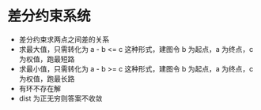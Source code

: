 # 差分约束系统

* 差分约束求两点之间差的关系
* 求最大值，只需转化为 a - b <= c 这种形式，建图令 b 为起点，a 为终点，c 为权值，跑最短路
* 求最小值，只需转化为 a - b >= c 这种形式，建图令 b 为起点，a 为终点，c 为权值，跑最长路
* 有环不存在解
* dist 为正无穷则答案不收敛
